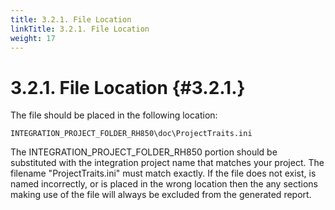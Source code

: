 ```yaml
---
title: 3.2.1. File Location
linkTitle: 3.2.1. File Location
weight: 17
---
```


3.2.1. File Location                                                                                           {#3.2.1.}
========================================================================================================================
The file should be placed in the following location:

    INTEGRATION_PROJECT_FOLDER_RH850\doc\ProjectTraits.ini

The INTEGRATION_PROJECT_FOLDER_RH850 portion should be substituted with the integration project name that matches your
project.  The filename "ProjectTraits.ini" must match exactly.  If the file does not exist, is named incorrectly, or is
placed in the wrong location then the any sections making use of the file will always be excluded from the generated
report.